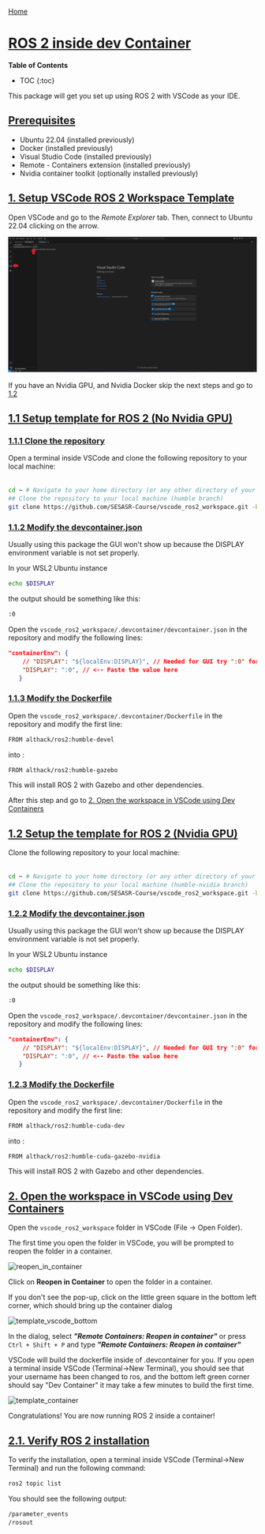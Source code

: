 [Home](../index.md)

# [ROS 2 inside dev Container](#ros-2-inside-dev-container)

__Table of Contents__
* TOC
{:toc}

This package will get you set up using ROS 2 with VSCode as your IDE.

## [Prerequisites](#prerequisites)

- Ubuntu 22.04 (installed previously)
- Docker (installed previously)
- Visual Studio Code (installed previously)
- Remote - Containers extension (installed previously)
- Nvidia container toolkit (optionally installed previously)

## [1. Setup VSCode ROS 2 Workspace Template](#1-setup-vscode-ros-2-workspace-template)

Open VSCode and go to the *Remote Explorer* tab. Then, connect to Ubuntu 22.04 clicking on the arrow.

![open_wsl_remote](./images/open_wsl_remote.png)

If you have an Nvidia GPU, and Nvidia Docker skip the next steps and go to [1.2](#12-setup-the-template-for-ros-2-nvidia-gpu)


## [1.1 Setup template for ROS 2 (No Nvidia GPU)](#11-setup-template-for-ros-2-no-nvidia-gpu)

### [1.1.1 Clone the repository](#111-clone-the-repository)

Open a terminal inside VSCode and clone the following repository to your local machine:

```bash

cd ~ # Navigate to your home directory (or any other directory of your choice)
## Clone the repository to your local machine (humble branch)
git clone https://github.com/SESASR-Course/vscode_ros2_workspace.git -b humble
```

### [1.1.2 Modify the devcontainer.json](#112-modify-the-devcontainerjson)

Usually using this package the GUI won't show up because the DISPLAY environment variable is not set properly.

In your WSL2 Ubuntu instance

```bash
echo $DISPLAY
```

the output should be something like this:

```bash
:0
```

Open the ```vscode_ros2_workspace/.devcontainer/devcontainer.json``` in the repository and modify the following lines:

```json
"containerEnv": {
    // "DISPLAY": "${localEnv:DISPLAY}", // Needed for GUI try ":0" for windows
    "DISPLAY": ":0", // <-- Paste the value here
   }
```

### [1.1.3 Modify the Dockerfile](#113-modify-the-dockerfile)

Open the ```vscode_ros2_workspace/.devcontainer/Dockerfile``` in the repository and modify the first line:

```bash
FROM althack/ros2:humble-devel  
```

into :

```bash
FROM althack/ros2:humble-gazebo 
```

This will install ROS 2 with Gazebo and other dependencies.

After this step and go to [2. Open the workspace in VSCode using Dev Containers](#2-open-the-workspace-in-vscode-using-dev-containers)

## [1.2 Setup the template for ROS 2 (Nvidia GPU)](#12-setup-the-template-for-ros-2-nvidia-gpu)
Clone the following repository to your local machine:

```bash

cd ~ # Navigate to your home directory (or any other directory of your choice)
## Clone the repository to your local machine (humble-nvidia branch)
git clone https://github.com/SESASR-Course/vscode_ros2_workspace.git -b humble-nvidia
```
### [1.2.2 Modify the devcontainer.json](#122-modify-the-devcontainerjson)

Usually using this package the GUI won't show up because the DISPLAY environment variable is not set properly.

In your WSL2 Ubuntu instance

```bash
echo $DISPLAY
```

the output should be something like this:

```bash
:0
```

Open the ```vscode_ros2_workspace/.devcontainer/devcontainer.json``` in the repository and modify the following lines:

```json
"containerEnv": {
    // "DISPLAY": "${localEnv:DISPLAY}", // Needed for GUI try ":0" for windows
    "DISPLAY": ":0", // <-- Paste the value here
   }
```

### [1.2.3 Modify the Dockerfile](#123-modify-the-dockerfile)

Open the ```vscode_ros2_workspace/.devcontainer/Dockerfile``` in the repository and modify the first line:

```bash
FROM althack/ros2:humble-cuda-dev  
```

into :

```bash
FROM althack/ros2:humble-cuda-gazebo-nvidia
```

This will install ROS 2 with Gazebo and other dependencies.

## [2. Open the workspace in VSCode using Dev Containers](#2-open-the-workspace-in-vscode-using-dev-containers)

Open the ```vscode_ros2_workspace``` folder in VSCode (File -> Open Folder).

The first time you open the folder in VSCode, you will be prompted to reopen the folder in a container.

![reopen_in_container](/ros2_setup_guide/dual_boot/images/open_in_dev_cont.png)

Click on **Reopen in Container** to open the folder in a container.

If you don't see the pop-up, click on the little green square in the bottom left corner, which should bring up the container dialog

![template_vscode_bottom](/ros2_setup_guide/dual_boot/images/template_vscode_bottom.png)

In the dialog, select ***"Remote Containers: Reopen in container"*** or press ```Ctrl + Shift + P``` and type ***"Remote Containers: Reopen in container"***

VSCode will build the dockerfile inside of .devcontainer for you. If you open a terminal inside VSCode (Terminal->New Terminal), you should see that your username has been changed to ros, and the bottom left green corner should say "Dev Container" it may take a few minutes to build the first time.

![template_container](/ros2_setup_guide/dual_boot/images/template_container.png)

Congratulations! You are now running ROS 2 inside a container!

## [2.1. Verify ROS 2 installation](#21-verify-ros-2-installation)

To verify the installation, open a terminal inside VSCode (Terminal->New Terminal) and run the following command:

```bash
ros2 topic list
```

You should see the following output:

```bash
/parameter_events
/rosout
```
